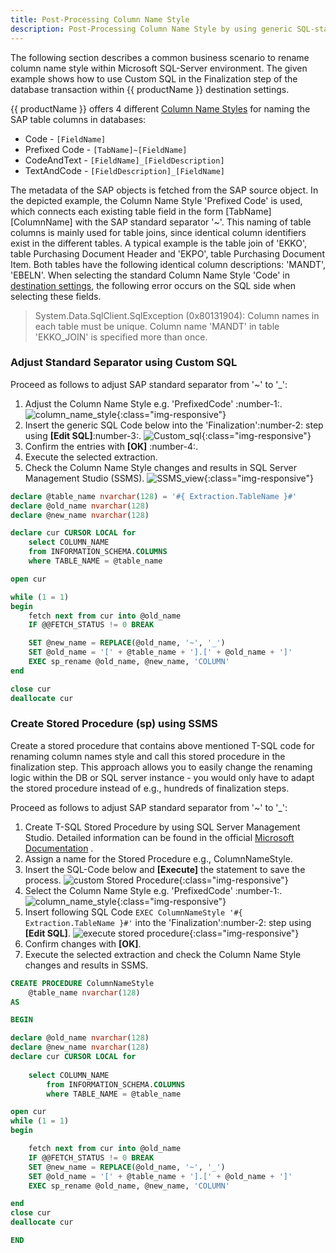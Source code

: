 ```yaml
---
title: Post-Processing Column Name Style
description: Post-Processing Column Name Style by using generic SQL-statement
---
```


The following section describes a common business scenario to rename column name style within Microsoft SQL-Server environment.
The given example shows how to use Custom SQL in the Finalization step of the database transaction within {{ productName }} destination settings.

{{ productName }} offers 4 different [Column Name Styles](https://help.theobald-software.com/en/xtract-universal/destinations/microsoft-sql-server#column-name-style) for naming the SAP table columns in databases:
- Code - `[FieldName]`
- Prefixed Code - `[TabName]~[FieldName]`
- CodeAndText - `[FieldName]_[FieldDescription]`
- TextAndCode - `[FieldDescription]_[FieldName]`

The metadata of the SAP objects is fetched from the SAP source object. 
In the depicted example, the Column Name Style 'Prefixed Code' is used, which connects each existing table field in the form [TabName][ColumnName] with the SAP standard separator '~'. 
This naming of table columns is mainly used for table joins, since identical column identifiers exist in the different tables. A typical example is the table join of 'EKKO', table Purchasing Document Header and 'EKPO', table Purchasing Document Item. 
Both tables have the following identical column descriptions: 'MANDT', 'EBELN'. When selecting the standard Column Name Style 'Code' in [destination settings](https://help.theobald-software.com/en/xtract-universal/destinations/microsoft-sql-server#destination-settings), the following error occurs on the SQL side when selecting these fields.

> System.Data.SqlClient.SqlException (0x80131904): Column names in each table must be unique. Column name 'MANDT' in table 'EKKO_JOIN' is specified more than once.

### Adjust Standard Separator using Custom SQL

Proceed as follows to adjust SAP standard separator from '~' to '_':
1. Adjust the Column Name Style e.g. 'PrefixedCode' :number-1:.
![column_name_style](../assets/images/xu/articles/destination_settings.png){:class="img-responsive"} 
2. Insert the generic SQL Code below into the 'Finalization':number-2: step using **[Edit SQL]**:number-3:.
![Custom_sql](../assets/images/xu/articles/custom_sql_finalization_step.png){:class="img-responsive"} 
3. Confirm the entries with **[OK]** :number-4:.
4. Execute the selected extraction. 
5. Check the Column Name Style changes and results in SQL Server Management Studio (SSMS).
![SSMS_view](../assets/images/xu/articles/ssms_result_column_name_style.png){:class="img-responsive"} 

```sql
declare @table_name nvarchar(128) = '#{ Extraction.TableName }#'
declare @old_name nvarchar(128)
declare @new_name nvarchar(128)

declare cur CURSOR LOCAL for
    select COLUMN_NAME
    from INFORMATION_SCHEMA.COLUMNS
    where TABLE_NAME = @table_name

open cur

while (1 = 1)
begin
    fetch next from cur into @old_name
    IF @@FETCH_STATUS != 0 BREAK

    SET @new_name = REPLACE(@old_name, '~', '_')
    SET @old_name = '[' + @table_name + '].[' + @old_name + ']'
    EXEC sp_rename @old_name, @new_name, 'COLUMN'
end

close cur
deallocate cur
```

### Create Stored Procedure (sp) using SSMS

Create a stored procedure that contains above mentioned T-SQL code for renaming column names style and call this stored procedure in the finalization step. 
This approach allows you to easily change the renaming logic within the DB or SQL server instance - you would only have to adapt the stored procedure instead of e.g., hundreds of finalization steps.

Proceed as follows to adjust SAP standard separator from '~' to '_':
1. Create T-SQL Stored Procedure by using SQL Server Management Studio. Detailed information can be found in the official [Microsoft Documentation](https://docs.microsoft.com/en-us/sql/relational-databases/stored-procedures/create-a-stored-procedure?view=sql-server-ver15) .
2. Assign a name for the Stored Procedure e.g., ColumnNameStyle.
3. Insert the SQL-Code below and **[Execute]** the statement to save the process.
![custom Stored Procedure](../assets/images/xu/articles/ssms_object_explorer_custom_stored_procedure.png){:class="img-responsive"}
4. Select the Column Name Style e.g. 'PrefixedCode' :number-1:.
![column_name_style](../assets/images/xu/articles/destination_settings.png){:class="img-responsive"}
5. Insert following SQL Code `EXEC ColumnNameStyle '#{ Extraction.TableName }#'` into the 'Finalization':number-2: step using **[Edit SQL]**.
![execute stored procedure](../assets/images/xu/articles/exec_sp_column_name_style.png){:class="img-responsive"}
6. Confirm changes with **[OK]**.
6. Execute the selected extraction and check the Column Name Style changes and results in SSMS.

```sql
CREATE PROCEDURE ColumnNameStyle 
	@table_name nvarchar(128)
AS 

BEGIN

declare @old_name nvarchar(128)
declare @new_name nvarchar(128)
declare cur CURSOR LOCAL for
    
	select COLUMN_NAME
    	from INFORMATION_SCHEMA.COLUMNS
    	where TABLE_NAME = @table_name

open cur
while (1 = 1)
begin

    fetch next from cur into @old_name
    IF @@FETCH_STATUS != 0 BREAK
    SET @new_name = REPLACE(@old_name, '~', '_')
    SET @old_name = '[' + @table_name + '].[' + @old_name + ']'
    EXEC sp_rename @old_name, @new_name, 'COLUMN'

end
close cur
deallocate cur

END
``` 
